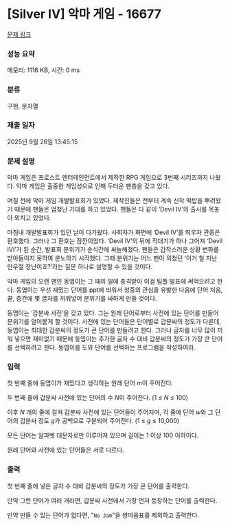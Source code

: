 # [Silver IV] 악마 게임 - 16677 

[문제 링크](https://www.acmicpc.net/problem/16677) 

### 성능 요약

메모리: 1116 KB, 시간: 0 ms

### 분류

구현, 문자열

### 제출 일자

2025년 9월 26일 13:45:15

### 문제 설명

<p>악마 게임은 프로스트 엔터테인먼트에서 제작한 RPG 게임으로 3번째 시리즈까지 나왔다. 악마 게임은 출중한 게임성으로 인해 두터운 팬층을 갖고 있다.</p>

<p>며칠 전에 악마 게임 개발발표회가 있었다. 제작진들은 전부터 계속 신작 떡밥을 뿌려왔기 때문에 팬들은 엄청난 기대를 하고 있었다. 팬들은 다 같이 ‘Devil IV’의 출시를 목놓아 외치고 있었다.</p>

<p>마침내 개발발표회가 있던 날이 다가왔다. 사회자가 화면에 ‘Devil IV’를 띄우자 관중은 환호했다. 그러나 그 환호는 잠깐이었다. ‘Devil IV’의 뒤에 작대기가 하나 그어져 ‘Devil IVI’가 된 순간, 발표회 분위기가 순식간에 싸늘해졌다. 팬들은 갑작스러운 상황 변화를 받아들이지 못하여 분노하기 시작했다. 그때 분위기는 어느 팬이 외쳤던 ‘이거 철 지난 만우절 장난이죠?’라는 질문 하나로 설명할 수 있을 것이다.</p>

<p>악마 게임의 오랜 팬인 동엽이는 그 때의 일에 충격받아 이걸 팀플 발표에 써먹으려고 한다. 동엽이는 우선 재밌는 단어를 ppt에 띄워서 청중의 관심을 유발한 다음에 단어 처음, 끝, 중간에 몇 글자를 끼워넣어 분위기를 싸하게 만들 것이다.</p>

<p>동엽이는 ‘갑분싸 사전’을 갖고 있다. 그는 원래 단어로부터 사전에 있는 단어를 만들어 분위기를 얼어붙게 할 것이다. 사전에 있는 단어들은 단어별로 갑분싸의 정도가 다른데, 동엽이는 최대한 갑분싸의 정도가 큰 단어를 만들려고 한다. 그러나 글자를 너무 많이 끼워 넣으면 재미없기 때문에 동엽이는 추가한 글자 수 대비 갑분싸의 정도가 가장 큰 단어를 선택하려고 한다. 동엽이를 도와 단어를 선택하는 프로그램을 작성하여라.</p>

### 입력 

 <p>첫 번째 줄에 동엽이가 재밌다고 생각하는 원래 단어 <em>m</em>이 주어진다.</p>

<p>두 번째 줄에 갑분싸 사전에 있는 단어의 수 <em>N</em>이 주어진다. (1 ≤ <em>N</em> ≤ 100)</p>

<p>이후 <em>N</em> 개의 줄에 걸쳐 갑분싸 사전에 있는 단어들이 주어지며, 각 줄에 단어 <em>w</em>와 그 단어의 갑분싸 정도 <em>g</em>가 공백으로 구분되어 주어진다. (1 ≤ <em>g</em> ≤ 10,000)</p>

<p>모든 단어는 알파벳 대문자로만 이루어져 있으며 길이는 1 이상 100 이하이다.</p>

<p>원래 단어와 사전에 있는 단어들은 서로 다르다.</p>

### 출력 

 <p>첫 번째 줄에 넣은 글자 수 대비 갑분싸의 정도가 가장 큰 단어를 출력한다.</p>

<p>만약 그런 단어가 여러 개라면, 갑분싸 사전에서 가장 먼저 등장하는 단어를 출력한다.</p>

<p>만약 만들 수 있는 단어가 없다면, "<code>No Jam</code>"을 쌍따옴표를 제외하고 출력한다.</p>

